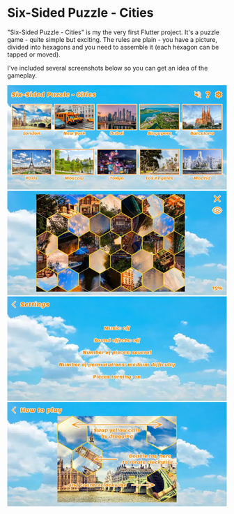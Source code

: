 # Six-Sided Puzzle - Cities
"Six-Sided Puzzle - Cities" is my the very first Flutter project. 
It's a puzzle game - quite simple but exciting. The rules are plain - you have a picture, divided into hexagons and you need to assemble it (each hexagon can be tapped or moved).

I've included several screenshots below so you can get an idea of the gameplay.

![The main menu](https://github.com/AlShevelev/HexagonalPuzzle/blob/main/screenshots/Screenshot_20230109_220910.webp?raw=true)
![The game field](https://github.com/AlShevelev/HexagonalPuzzle/blob/main/screenshots/Screenshot_20230109_221147.webp?raw=true)
![The settings screen](https://github.com/AlShevelev/HexagonalPuzzle/blob/main/screenshots/Screenshot_20230109_221018.webp?raw=true)
![Rules](https://github.com/AlShevelev/HexagonalPuzzle/blob/main/screenshots/Screenshot_20230109_221109.webp?raw=true)
